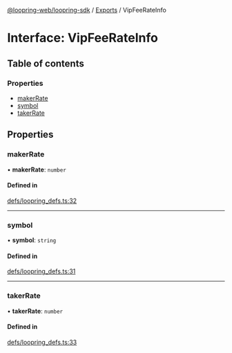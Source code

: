 [@loopring-web/loopring-sdk](../README.md) / [Exports](../modules.md) / VipFeeRateInfo

# Interface: VipFeeRateInfo

## Table of contents

### Properties

- [makerRate](VipFeeRateInfo.md#makerrate)
- [symbol](VipFeeRateInfo.md#symbol)
- [takerRate](VipFeeRateInfo.md#takerrate)

## Properties

### makerRate

• **makerRate**: `number`

#### Defined in

[defs/loopring_defs.ts:32](https://github.com/Loopring/loopring_sdk/blob/d5fca11/src/defs/loopring_defs.ts#L32)

___

### symbol

• **symbol**: `string`

#### Defined in

[defs/loopring_defs.ts:31](https://github.com/Loopring/loopring_sdk/blob/d5fca11/src/defs/loopring_defs.ts#L31)

___

### takerRate

• **takerRate**: `number`

#### Defined in

[defs/loopring_defs.ts:33](https://github.com/Loopring/loopring_sdk/blob/d5fca11/src/defs/loopring_defs.ts#L33)
